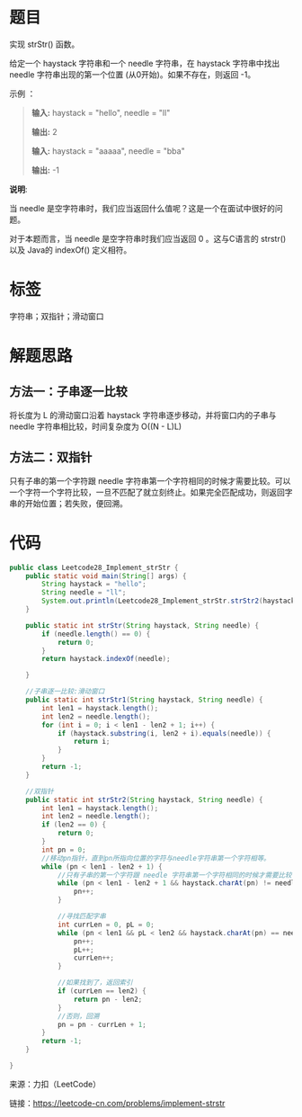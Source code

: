 # 题目

实现 strStr() 函数。



给定一个 haystack 字符串和一个 needle 字符串，在 haystack 字符串中找出 needle 字符串出现的第一个位置 (从0开始)。如果不存在，则返回  -1。



示例 ：

> **输入:** haystack = "hello", needle = "ll"
>
> **输出:** 2
>
> 
>
> **输入:** haystack = "aaaaa", needle = "bba"
>
> **输出:** -1

**说明**:

当 needle 是空字符串时，我们应当返回什么值呢？这是一个在面试中很好的问题。

对于本题而言，当 needle 是空字符串时我们应当返回 0 。这与C语言的 strstr() 以及 Java的 indexOf() 定义相符。



# 标签

字符串；双指针；滑动窗口

# 解题思路

## 方法一：子串逐一比较

将长度为 L 的滑动窗口沿着 haystack 字符串逐步移动，并将窗口内的子串与 needle 字符串相比较，时间复杂度为 O((N - L)L)

## 方法二：双指针



只有子串的第一个字符跟 needle 字符串第一个字符相同的时候才需要比较。可以一个字符一个字符比较，一旦不匹配了就立刻终止。如果完全匹配成功，则返回字串的开始位置；若失败，便回溯。

# 代码

```java
public class Leetcode28_Implement_strStr {
    public static void main(String[] args) {
        String haystack = "hello";
        String needle = "ll";
        System.out.println(Leetcode28_Implement_strStr.strStr2(haystack, needle));
    }

    public static int strStr(String haystack, String needle) {
        if (needle.length() == 0) {
            return 0;
        }
        return haystack.indexOf(needle);

    }

    //子串逐一比较:滑动窗口
    public static int strStr1(String haystack, String needle) {
        int len1 = haystack.length();
        int len2 = needle.length();
        for (int i = 0; i < len1 - len2 + 1; i++) {
            if (haystack.substring(i, len2 + i).equals(needle)) {
                return i;
            }
        }
        return -1;
    }

    //双指针
    public static int strStr2(String haystack, String needle) {
        int len1 = haystack.length();
        int len2 = needle.length();
        if (len2 == 0) {
            return 0;
        }
        int pn = 0;
        //移动pn指针，直到pn所指向位置的字符与needle字符串第一个字符相等。
        while (pn < len1 - len2 + 1) {
            //只有子串的第一个字符跟 needle 字符串第一个字符相同的时候才需要比较
            while (pn < len1 - len2 + 1 && haystack.charAt(pn) != needle.charAt(0)) {
                pn++;
            }

            //寻找匹配字串
            int currLen = 0, pL = 0;
            while (pn < len1 && pL < len2 && haystack.charAt(pn) == needle.charAt(pL)) {
                pn++;
                pL++;
                currLen++;
            }

            //如果找到了，返回索引
            if (currLen == len2) {
                return pn - len2;
            }
            //否则，回溯
            pn = pn - currLen + 1;
        }
        return -1;
    }

}
```



来源：力扣（LeetCode）  

链接：https://leetcode-cn.com/problems/implement-strstr